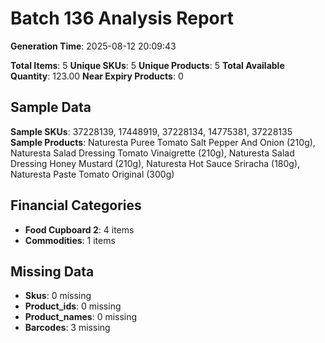 # Batch 136 Analysis Report

**Generation Time**: 2025-08-12 20:09:43

**Total Items**: 5
**Unique SKUs**: 5
**Unique Products**: 5
**Total Available Quantity**: 123.00
**Near Expiry Products**: 0

## Sample Data
**Sample SKUs**: 37228139, 17448919, 37228134, 14775381, 37228135
**Sample Products**: Naturesta Puree Tomato Salt Pepper And Onion (210g), Naturesta Salad Dressing Tomato Vinaigrette (210g), Naturesta Salad Dressing Honey Mustard (210g), Naturesta Hot Sauce Sriracha (180g), Naturesta Paste Tomato Original (300g)

## Financial Categories
- **Food Cupboard 2**: 4 items
- **Commodities**: 1 items

## Missing Data
- **Skus**: 0 missing
- **Product_ids**: 0 missing
- **Product_names**: 0 missing
- **Barcodes**: 3 missing
